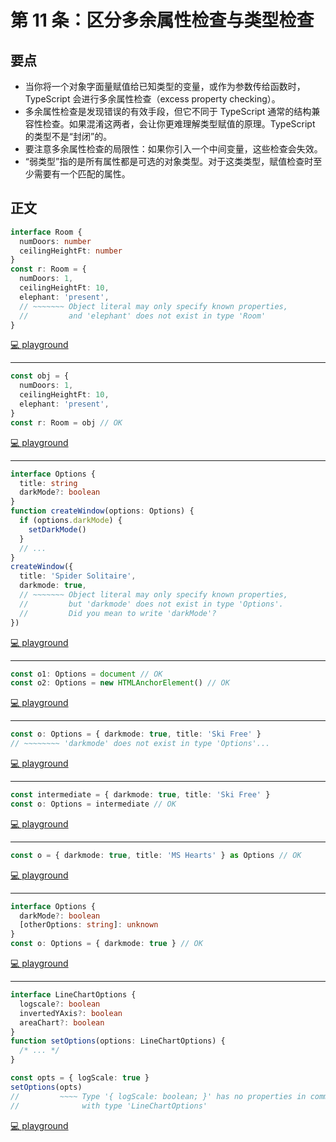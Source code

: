 # 第 11 条：区分多余属性检查与类型检查

## 要点

- 当你将一个对象字面量赋值给已知类型的变量，或作为参数传给函数时，TypeScript 会进行多余属性检查（excess property checking）。
- 多余属性检查是发现错误的有效手段，但它不同于 TypeScript 通常的结构兼容性检查。如果混淆这两者，会让你更难理解类型赋值的原理。TypeScript 的类型不是“封闭”的。
- 要注意多余属性检查的局限性：如果你引入一个中间变量，这些检查会失效。
- “弱类型”指的是所有属性都是可选的对象类型。对于这类类型，赋值检查时至少需要有一个匹配的属性。

## 正文

```ts
interface Room {
  numDoors: number
  ceilingHeightFt: number
}
const r: Room = {
  numDoors: 1,
  ceilingHeightFt: 10,
  elephant: 'present',
  // ~~~~~~~ Object literal may only specify known properties,
  //         and 'elephant' does not exist in type 'Room'
}
```

[💻 playground](https://www.typescriptlang.org/play/?ts=5.4.5#code/JYOwLgpgTgZghgYwgAgEoHt0FtkG8BQyyIArlgCKZQDOAXMWQEbQDchySwANqAOYASEYLwAWYAGJh6pLMyhsAvvgToQ1MMij0M2ZAF487GZXQ16ARgA07TjxAChoiVOTmADNaIQuEAA4i4cHoAcl8oCGoIcGDrAHpY5AA-ZJTE5AB5RgArCAQNHkgoOC5kLDgAT2RVLkrqX1zgGEqAaxB0AHcQZDD0eqgwYAi4hKJR0cCAE2Rg7z8A6OQJ9AjidA0IAA9gdWRQZDBy+umdLGD8BTYgA)

---

```ts
const obj = {
  numDoors: 1,
  ceilingHeightFt: 10,
  elephant: 'present',
}
const r: Room = obj // OK
```

[💻 playground](https://www.typescriptlang.org/play/?ts=5.4.5#code/JYOwLgpgTgZghgYwgAgEoHt0FtkG8BQyyIArlgCKZQDOAXMWQEbQDchySwANqAOYASEYLwAWYAGJh6pLMyhsAvvgToQ1MMnSMAVsgC8edjMroa9AIwAadpx4gBQ0RKnJzABmtEIXCAAcRcOD0AOS+UBDUEODB1gpsKmoaUPQY2PqaOixEAPTZyADyANL4QA)

---

```ts
interface Options {
  title: string
  darkMode?: boolean
}
function createWindow(options: Options) {
  if (options.darkMode) {
    setDarkMode()
  }
  // ...
}
createWindow({
  title: 'Spider Solitaire',
  darkmode: true,
  // ~~~~~~~ Object literal may only specify known properties,
  //         but 'darkmode' does not exist in type 'Options'.
  //         Did you mean to write 'darkMode'?
})
```

[💻 playground](https://www.typescriptlang.org/play/?ts=5.4.5#code/JYOwLgpgTgZghgYwgAgEoHt0FtkG8BQyyIArlgCKZQDOAXMWQEbQDchySwANqAOYASEYLwAWYAGJh6pLMyhsAvvhgkQCMMHQhk1CGHJwoAawCy6ACYQAFAEo8S0JFiIUAeQAOGrdTzsNYLgh6ajAoPjYic0NTCwgAfnpGTEC4EEVlVXVNbQQoCDhIAHVQc3QAdyt0T2y6ZA8vEGo7AiJgGGRK6u8AOijjM0tm9iJdfWiB6xsI5CUiAHo55G7l-CVc-KKS8qsW5H9A+gByAGV3YEsoZGP0HjA4YDzDgBp2PqMsWPpQkgh8BeQAH5A4EAuqMABWEHUyFu0DgXGQWDgAE9kFouKjqO4oW1UUYQOVtO4oFVoBoINQXv8iDSaYwSGBkIc3h9LIdkKUKcR0IyIAAPYAhZCgPbI7FM+o1Q7dP6LWm08jnZDI9AkRH5bRgdDIMphSBMt4TQ5xVZTfBAA)

---

```ts
const o1: Options = document // OK
const o2: Options = new HTMLAnchorElement() // OK
```

[💻 playground](https://www.typescriptlang.org/play/?ts=5.4.5#code/JYOwLgpgTgZghgYwgAgEoHt0FtkG8BQyyIArlgCKZQDOAXMWQEbQDchySwANqAOYASEYLwAWYAGJh6pLMyhsAvvhgkQCMMHQhk1CGHJwoAawCy6ACYQAFAEo8S0JFiIUAeQAOGrdTzsNYLgh6ajAoPjYic0NTCwgAfnpGTEC4EEV8BG8wZHQARnoPLxAfAF5kc3QEMghwFiIAenrkVwBpDKycgCYCz01i5DKQCAB3ZH4AFRMAGQBBNRF0KABRQKwasFs65EbmtqA)

---

```ts
const o: Options = { darkmode: true, title: 'Ski Free' }
// ~~~~~~~~ 'darkmode' does not exist in type 'Options'...
```

[💻 playground](https://www.typescriptlang.org/play/?ts=5.4.5#code/JYOwLgpgTgZghgYwgAgEoHt0FtkG8BQyyIArlgCKZQDOAXMWQEbQDchySwANqAOYASEYLwAWYAGJh6pLMyhsAvvhgkQCMMHQhk1CGHJwoAawCy6ACYQAFAEo8S0JFiIUAeQAOGrdTzsNYLgh6ajAoPjYic0NTCwgAfnpGTEC4EEV8BG8wZHR6Dy8QHwBePGQo4yxY+lCSCAAaZH9A+gByAGUjYGRxKAgIFuQFCKIR0bGRgHoJ5AA-Ofm55Bbyo0rLAfN0CB8QdGyIAA9gEORQRoBPdxQW-M1CloA6J-wgA)

---

```ts
const intermediate = { darkmode: true, title: 'Ski Free' }
const o: Options = intermediate // OK
```

[💻 playground](https://www.typescriptlang.org/play/?ts=5.4.5#code/JYOwLgpgTgZghgYwgAgEoHt0FtkG8BQyyIArlgCKZQDOAXMWQEbQDchySwANqAOYASEYLwAWYAGJh6pLMyhsAvvhgkQCMMHQhk1CGHJwoAawCy6ACYQAFAEo8S0JFiIUAeQAOGrdTzsNYLgh6ajAoPjYic0NTCwgAfnpGTEC4EEV8BG8wZEdoLAhzYDhIZABePGQo4yxY+lCSCAAaZH9A+gByAGUjYGRxKAgIduQFNkyQEOR0eg8vCbKc8DyCosgWIgB6DeRXAGl8IA)

---

```ts
const o = { darkmode: true, title: 'MS Hearts' } as Options // OK
```

[💻 playground](https://www.typescriptlang.org/play/?ts=5.4.5#code/JYOwLgpgTgZghgYwgAgEoHt0FtkG8BQyyIArlgCKZQDOAXMWQEbQDchySwANqAOYASEYLwAWYAGJh6pLMyhsAvvhgkQCMMHQhk1CGHJwoAawCy6ACYQAFAEo8S0JFiIUAeQAOGrdTzsNYLgh6ajAoPjYic0NTCwgAfnpGTEC4EEV8BG8wZHRkAF48ZCjjLFj6UJIIABpkf0D6AHITAGVkQUMwagbkBWQ4Hw8vEGoWIgB6MeRXAGl8IA)

---

```ts
interface Options {
  darkMode?: boolean
  [otherOptions: string]: unknown
}
const o: Options = { darkmode: true } // OK
```

[💻 playground](https://www.typescriptlang.org/play/?ts=5.4.5#code/JYOwLgpgTgZghgYwgAgPIAczAPYgM7IDeAUMsgCZxQDWAstuRAPwBcyARttgDYRwgBuUsgDa2MAAtoGLLjxs8YKKADmAXTYBXENRDYA7oOIBfYgjlhk2NjJz5kAXiIUq1ALYMIbJZpTGBZAD0gWgA0sRAA)

---

```ts
interface LineChartOptions {
  logscale?: boolean
  invertedYAxis?: boolean
  areaChart?: boolean
}
function setOptions(options: LineChartOptions) {
  /* ... */
}

const opts = { logScale: true }
setOptions(opts)
//         ~~~~ Type '{ logScale: boolean; }' has no properties in common
//              with type 'LineChartOptions'
```

[💻 playground](https://www.typescriptlang.org/play/?ts=5.4.5#code/JYOwLgpgTgZghgYwgAgDKggYQBZymAeQAcxgB7EAZ2QG8AoZZAGzIHNKE4mIB+ALmQAjMmW5wQAbgbJQAN2iQAJgE0AggA9glfkJFjJ0vBDg48YHcNHGDAXzowAriASkKyShEIlyVABRlvCkoBdBAsXHxiVyoASlpkAHoAKmQAOnTkJITkOzoEILBkALBqAF54llYAZU5uATAoBxQbKQ8vaMp-EkoYqQTsxkHBgD9R4eQAFQBPIhQAchpmNhquCAFLfQkcueRcahAyZCIoAIVgCGpQZHyAWxuKOn6h5+eAd2AwbGQwGfnQ8LMUR8lDmdCAA)
